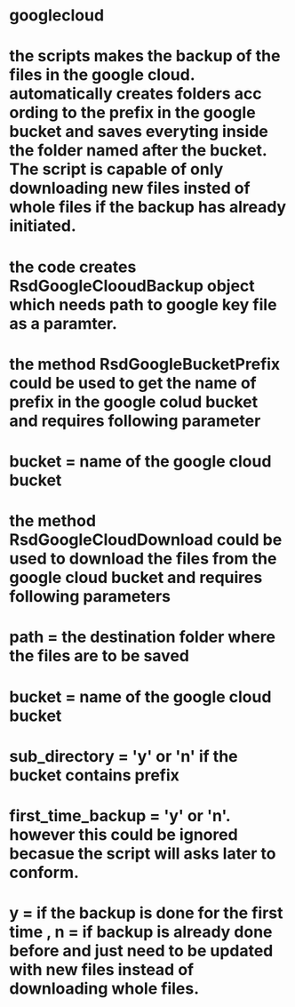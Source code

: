 # googlecloud
# the scripts makes the backup of the files in the google cloud. automatically creates folders acc ording to the prefix in the google bucket and saves everyting inside the folder named after the bucket. The script is capable of only downloading new files insted of whole files if the backup has already initiated.

# the code creates RsdGoogleClooudBackup object which needs path to google key file as a paramter.

# the method RsdGoogleBucketPrefix could be used to get the name of prefix in the google colud bucket and requires following parameter
# bucket = name of the google cloud bucket
# the method RsdGoogleCloudDownload could be used to download the files from the google cloud bucket and requires following parameters
# path = the destination folder where the files are to be saved
# bucket = name of the google cloud bucket
# sub_directory = 'y' or 'n' if the bucket contains prefix
# first_time_backup = 'y' or 'n'. however this could be ignored becasue the script will asks later to conform.
# y = if the backup is done for the first time , n = if backup is already done before and just need to be updated with new files instead of downloading whole files.
